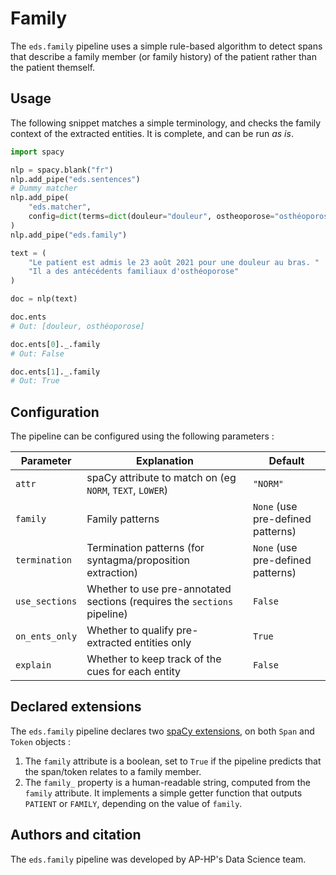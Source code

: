# Family

The `eds.family` pipeline uses a simple rule-based algorithm to detect spans that describe a family member (or family history) of the patient rather than the patient themself.

## Usage

The following snippet matches a simple terminology, and checks the family context of the extracted entities. It is complete, and can be run _as is_.

```python
import spacy

nlp = spacy.blank("fr")
nlp.add_pipe("eds.sentences")
# Dummy matcher
nlp.add_pipe(
    "eds.matcher",
    config=dict(terms=dict(douleur="douleur", ostheoporose="osthéoporose")),
)
nlp.add_pipe("eds.family")

text = (
    "Le patient est admis le 23 août 2021 pour une douleur au bras. "
    "Il a des antécédents familiaux d'osthéoporose"
)

doc = nlp(text)

doc.ents
# Out: [douleur, osthéoporose]

doc.ents[0]._.family
# Out: False

doc.ents[1]._.family
# Out: True
```

## Configuration

The pipeline can be configured using the following parameters :

| Parameter      | Explanation                                                              | Default                           |
| -------------- | ------------------------------------------------------------------------ | --------------------------------- |
| `attr`         | spaCy attribute to match on (eg `NORM`, `TEXT`, `LOWER`)                 | `"NORM"`                          |
| `family`       | Family patterns                                                          | `None` (use pre-defined patterns) |
| `termination`  | Termination patterns (for syntagma/proposition extraction)               | `None` (use pre-defined patterns) |
| `use_sections` | Whether to use pre-annotated sections (requires the `sections` pipeline) | `False`                           |
| `on_ents_only` | Whether to qualify pre-extracted entities only                           | `True`                            |
| `explain`      | Whether to keep track of the cues for each entity                        | `False`                           |

## Declared extensions

The `eds.family` pipeline declares two [spaCy extensions](https://spacy.io/usage/processing-pipelines#custom-components-attributes), on both `Span` and `Token` objects :

1. The `family` attribute is a boolean, set to `True` if the pipeline predicts that the span/token relates to a family member.
2. The `family_` property is a human-readable string, computed from the `family` attribute. It implements a simple getter function that outputs `PATIENT` or `FAMILY`, depending on the value of `family`.

## Authors and citation

The `eds.family` pipeline was developed by AP-HP's Data Science team.
